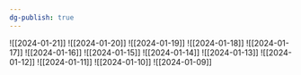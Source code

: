 ```yaml
---
dg-publish: true
---
```

![[2024-01-21]]
![[2024-01-20]]
![[2024-01-19]]
![[2024-01-18]]
![[2024-01-17]]
![[2024-01-16]]
![[2024-01-15]]
![[2024-01-14]]
![[2024-01-13]]
![[2024-01-12]]
![[2024-01-11]]
![[2024-01-10]]
![[2024-01-09]]

